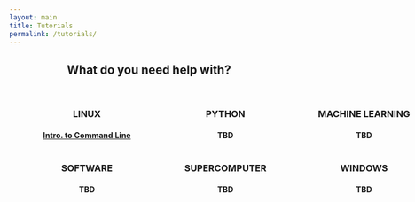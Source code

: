 ```yaml
---
layout: main
title: Tutorials
permalink: /tutorials/
---
```


<head>
<style>
  .container-fluid {
    min-width: 100%;
  }
  .logo-small {
    color: #8A0808;
    font-size: 60px;
    display: flex;
    justify-content: center;
  }
  .container {
    padding-right: 15px;
    padding-left: 15px;
    margin-right: auto;
    margin-left: auto;
  }
  @media (min-width: 768px) {
    .container {
      width: 750px;
      text-align: center;
    }
  }
  @media (min-width: 992px) {
    .container {
      width: 970px;
      text-align: center;
    }
  }
  @media (min-width: 1200px) {
    .container {
      width: 1170px;
      text-align: center;
    }
  }
  .container .col p {
    padding: .25rem .75rem;
    text-align: center;
  }
  @media only screen and (min-width:600px) {
    .container .col {
      float: left;
      width: 50%;
      text-align: center;
    }
  }
  @media only screen and (min-width:768px) {
    .container .col {
      width: 33.333%;
      text-align: center;
    }
  }
</style>
</head>
<body>

<div class="container-fluid text-center">
  <h2 style="text-align: center;">What do you need help with?</h2>
  <br>
  <div class="container">
   <div class="col">
   <span class="fa fa-linux logo-small"></span>
   <h3 style="text-align: center;">LINUX<br></h3>
   <h4 style="text-align: center;"><a href="/linux/">Intro. to Command Line</a></h4>
   </div>
   <div class="col">
   <span class="fa fa-print logo-small"></span>
   <h3 style="text-align: center;">PYTHON<br></h3>
   <h4 style="text-align: center;">TBD</h4>
   </div>
   <div class="col">
   <span class="fa fa-video-camera logo-small"></span>
   <h3 style="text-align: center;">MACHINE LEARNING<br></h3>
   <h4 style="text-align: center;">TBD</h4>
   </div>
  </div>
  <br><br>
  <div class="container">
   <div class="col">
   <span class="fa fa-code-fork logo-small"></span>
   <h3 style="text-align: center;">SOFTWARE<br></h3>
   <h4 style="text-align: center;">TBD</h4>
   </div>
   <div class="col">
   <span class="fa fa-laptop logo-small"></span>
   <h3 style="text-align: center;">SUPERCOMPUTER</h3>
   <h4 style="text-align: center;">TBD</h4>
   </div>
   <div class="col">
   <span class="fa fa-cloud-upload logo-small"></span>
   <h3 style="text-align: center;">WINDOWS<br></h3>
   <h4 style="text-align: center;">TBD</h4>
   </div>
  </div>
</div>
</body>



